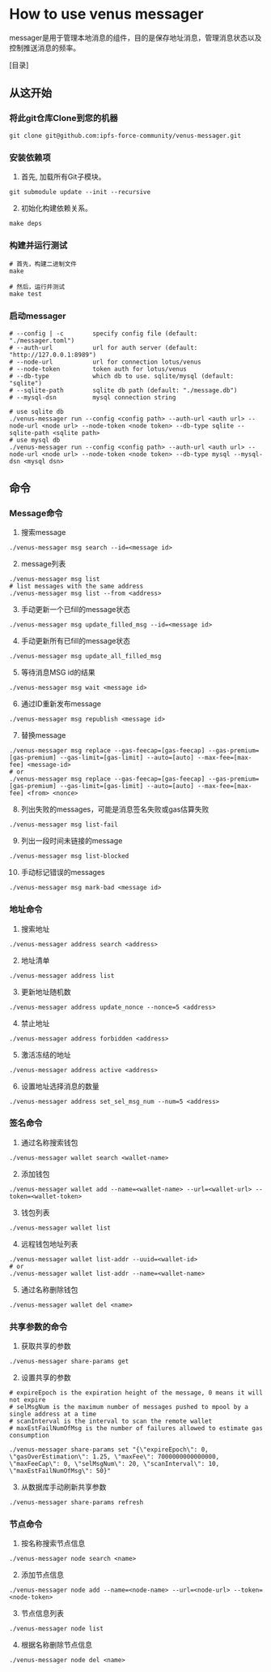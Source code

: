 # How to use venus messager

messager是用于管理本地消息的组件，目的是保存地址消息，管理消息状态以及控制推送消息的频率。

[目录]

## 从这开始

### 将此git仓库Clone到您的机器

```
git clone git@github.com:ipfs-force-community/venus-messager.git
```

### 安装依赖项

1. 首先, 加载所有Git子模块。

```
git submodule update --init --recursive
```

2. 初始化构建依赖关系。

```
make deps
```

### 构建并运行测试

```
# 首先，构建二进制文件
make

# 然后，运行并测试
make test
```

### 启动messager

```
# --config | -c        specify config file (default: "./messager.toml")
# --auth-url           url for auth server (default: "http://127.0.0.1:8989")
# --node-url           url for connection lotus/venus
# --node-token         token auth for lotus/venus
# --db-type            which db to use. sqlite/mysql (default: "sqlite")
# --sqlite-path        sqlite db path (default: "./message.db")
# --mysql-dsn          mysql connection string

# use sqlite db
./venus-messager run --config <config path> --auth-url <auth url> --node-url <node url> --node-token <node token> --db-type sqlite --sqlite-path <sqlite path>
# use mysql db
./venus-messager run --config <config path> --auth-url <auth url> --node-url <node url> --node-token <node token> --db-type mysql --mysql-dsn <mysql dsn>
```

## 命令

### Message命令

1. 搜索message

```
./venus-messager msg search --id=<message id>
```

2. message列表

```
./venus-messager msg list
# list messages with the same address
./venus-messager msg list --from <address>
```

3. 手动更新一个已fill的message状态

```
./venus-messager msg update_filled_msg --id=<message id>
```

4. 手动更新所有已fill的message状态

```
./venus-messager msg update_all_filled_msg
```

5. 等待消息MSG id的结果

```
./venus-messager msg wait <message id>
```

6. 通过ID重新发布message

```
./venus-messager msg republish <message id>
```

7. 替换message

```
./venus-messager msg replace --gas-feecap=[gas-feecap] --gas-premium=[gas-premium] --gas-limit=[gas-limit] --auto=[auto] --max-fee=[max-fee] <message-id>
# or
./venus-messager msg replace --gas-feecap=[gas-feecap] --gas-premium=[gas-premium] --gas-limit=[gas-limit] --auto=[auto] --max-fee=[max-fee] <from> <nonce>
```

8. 列出失败的messages，可能是消息签名失败或gas估算失败

```
./venus-messager msg list-fail
```

9. 列出一段时间未链接的message

```
./venus-messager msg list-blocked
```

10. 手动标记错误的messages

```
./venus-messager msg mark-bad <message id>
```

### 地址命令

1. 搜索地址

```
./venus-messager address search <address>
```

2. 地址清单

```
./venus-messager address list
```

3. 更新地址随机数

```
./venus-messager address update_nonce --nonce=5 <address>
```

4. 禁止地址

```
./venus-messager address forbidden <address>
```

5. 激活冻结的地址

```
./venus-messager address active <address>
```

6. 设置地址选择消息的数量

```
./venus-messager address set_sel_msg_num --num=5 <address>
```

### 签名命令

1. 通过名称搜索钱包

```
./venus-messager wallet search <wallet-name>
```

2. 添加钱包

```
./venus-messager wallet add --name=<wallet-name> --url=<wallet-url> --token=<wallet-token>
```

3. 钱包列表

```
./venus-messager wallet list
```

4. 远程钱包地址列表

```
./venus-messager wallet list-addr --uuid=<wallet-id>
# or
./venus-messager wallet list-addr --name=<wallet-name>
```

5. 通过名称删除钱包

```
./venus-messager wallet del <name>
```

### 共享参数的命令

1. 获取共享的参数

```
./venus-messager share-params get
```

2. 设置共享的参数

```
# expireEpoch is the expiration height of the message, 0 means it will not expire
# selMsgNum is the maximum number of messages pushed to mpool by a single address at a time
# scanInterval is the interval to scan the remote wallet
# maxEstFailNumOfMsg is the number of failures allowed to estimate gas consumption

./venus-messager share-params set "{\"expireEpoch\": 0, \"gasOverEstimation\": 1.25, \"maxFee\": 7000000000000000, \"maxFeeCap\": 0, \"selMsgNum\": 20, \"scanInterval\": 10, \"maxEstFailNumOfMsg\": 50}"
```

3. 从数据库手动刷新共享参数

```
./venus-messager share-params refresh
```

### 节点命令

1. 按名称搜索节点信息

```
./venus-messager node search <name>
```

2. 添加节点信息

```
./venus-messager node add --name=<node-name> --url=<node-url> --token=<node-token>
```

3. 节点信息列表

```
./venus-messager node list
```

4. 根据名称删除节点信息

```
./venus-messager node del <name>
```